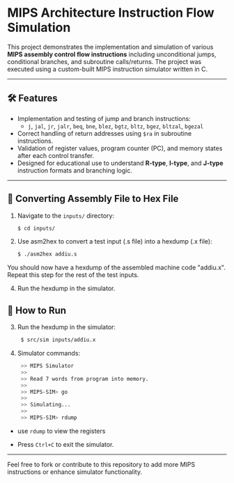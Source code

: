 # MIPS Architecture Instruction Flow Simulation

This project demonstrates the implementation and simulation of various **MIPS assembly control flow instructions** including unconditional jumps, conditional branches, and subroutine calls/returns. The project was executed using a custom-built MIPS instruction simulator written in C.

---

## 🛠️ Features

- Implementation and testing of jump and branch instructions:
  - `j`, `jal`, `jr`, `jalr`, `beq`, `bne`, `blez`, `bgtz`, `bltz`, `bgez`, `bltzal`, `bgezal`
- Correct handling of return addresses using `$ra` in subroutine instructions.
- Validation of register values, program counter (PC), and memory states after each control transfer.
- Designed for educational use to understand **R-type**, **I-type**, and **J-type** instruction formats and branching logic.

---


## 🔧 Converting Assembly File to Hex File

1. Navigate to the `inputs/` directory:
   
   ```bash
   $ cd inputs/

2. Use asm2hex to convert a test input (.s file) into a hexdump (.x file):
      
   ```bash
   $ ./asm2hex addiu.s
   
You should now have a hexdump of the assembled machine code "addiu.x". Repeat
this step for the rest of the test inputs.


4. Run the hexdump in the simulator.

## 🧪 How to Run

3. Run the hexdump in the simulator:

   ```bash
    $ src/sim inputs/addiu.x

5. Simulator commands:

   ```bash
    >> MIPS Simulator
    >> 
    >> Read 7 words from program into memory.
    >> 
    >> MIPS-SIM> go
    >> 
    >> Simulating...
    >>
    >> MIPS-SIM> rdump

- use `rdump` to view the registers

- Press `Ctrl+C` to exit the simulator.

---

Feel free to fork or contribute to this repository to add more MIPS instructions or enhance simulator functionality.
